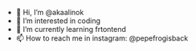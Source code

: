 - 👋 Hi, I’m @akaalinok
- 👀 I’m interested in coding 
- 🌱 I’m currently learning frtontend
- 📫 How to reach me in instagram: @pepefrogisback

<!---
akaalinok/akaalinok is a ✨ special ✨ repository because its `README.md` (this file) appears on your GitHub profile.
You can click the Preview link to take a look at your changes.
--->
